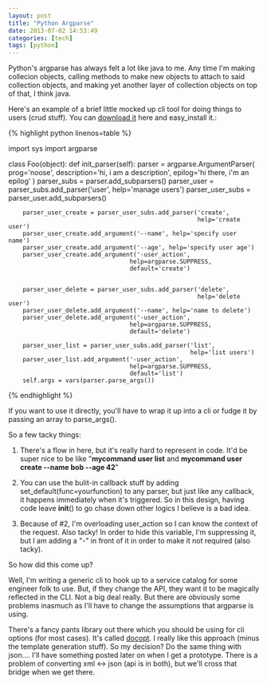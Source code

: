 ```yaml
---
layout: post
title: "Python Argparse"
date: 2013-07-02 14:53:49
categories: [tech]
tags: [python]
---
```


Python's argparse has always felt a lot like java to me. Any time I'm making collecion objects, calling methods to make new objects to attach to said collection objects, and making yet another layer of collection objects on top of that, I think java.

Here's an example of a brief little mocked up cli tool for doing things to users (crud stuff). You can [download it][tarball] here and easy_install it.:

{% highlight python linenos=table %}

import sys
import argparse

class Foo(object):
    def init_parser(self):
        parser = argparse.ArgumentParser(
            prog='noose',
            description='hi, i am a description',
            epilog='hi there, i\'m an epilog'
        )
        parser_subs = parser.add_subparsers()
        parser_user = parser_subs.add_parser('user', help='manage users')
        parser_user_subs = parser_user.add_subparsers()

        parser_user_create = parser_user_subs.add_parser('create',
                                                         help='create user')
        parser_user_create.add_argument('--name', help='specify user name')
        parser_user_create.add_argument('--age', help='specify user age')
        parser_user_create.add_argument('-user_action',
                                      help=argparse.SUPPRESS,
                                      default='create')


        parser_user_delete = parser_user_subs.add_parser('delete',
                                                         help='delete user')
        parser_user_delete.add_argument('--name', help='name to delete')
        parser_user_delete.add_argument('-user_action',
                                      help=argparse.SUPPRESS,
                                      default='delete')

        parser_user_list = parser_user_subs.add_parser('list',
                                                       help='list users')
        parser_user_list.add_argument('-user_action',
                                      help=argparse.SUPPRESS,
                                      default='list')
        self.args = vars(parser.parse_args())

{% endhighlight %}

If you want to use it directly, you'll have to wrap it up into a cli or fudge it by passing an array to parse_args().

So a few tacky things:

1) There's a flow in here, but it's really hard to represent in code. It'd be super nice to be like "**mycommand user list** and **mycommand user create --name bob --age 42**" 

2) You can use the bulit-in callback stuff by adding set_default(func=yourfunction) to any parser, but just like any callback, it happens immediately when it's triggered. So in this design, having code leave __init__() to go chase down other logics I believe is a bad idea.

3) Because of #2, I'm overloading user_action so I can know the context of the request. Also tacky! In order to hide this variable, I'm suppressing it, but I am adding a "-" in front of it in order to make it not required (also tacky).

So how did this come up?

Well, I'm writing a generic cli to hook up to a service catalog for some engineer folk to use. But, if they change the API, they want it to be magically reflected in the CLI. Not a big deal really. But there are obviously some problems inasmuch as I'll have to change the assumptions that argparse is using. 

There's a fancy pants library out there which you should be using for cli options (for most cases). It's called [docopt][docopt]. I really like this approach (minus the template generation stuff). So my decision? Do the same thing with json.... I'll have something posted later on when I get a prototype. There is a problem of converting xml <-> json (api is in both), but we'll cross that bridge when we get there.



[tarball]: /images/posts/2013-07-02-Python-Argparse/foo.tar.gz
[docopt]: https://github.com/docopt/docopt